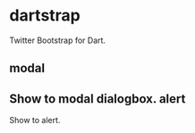 dartstrap
=========

Twitter Bootstrap for Dart.

modal
-----
Show to modal dialogbox.
alert
-----
Show to alert.
